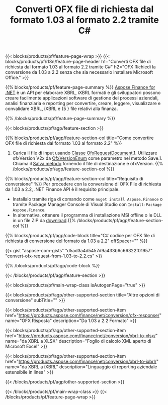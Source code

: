 ﻿---
title: Converti OFX file di richiesta dal formato 1.03 al formato 2.2 tramite C#
description: Codice di esempio per OFX file di richiesta da 1.03 a 2.2 C# di conversione. Utilizza API codice di esempio per la conversione di richieste batch OFX all'interno di applicazioni basate su .NET. 
url: /it/net/conversion/ofx-request/
family: finance
platformtag: net
feature: conversion
informat: OFX Request 1.03
outformat: OFX Request 2.2
otherformats: OFX Response
---
{{< blocks/products/pf/feature-page-wrap >}}
{{< blocks/products/pf/i18n/feature-page-header h1="Converti OFX file di richiesta dal formato 1.03 al formato 2.2 tramite C#" h2="OFX Richiedi la conversione da 1.03 a 2.2 senza che sia necessario installare Microsoft Office." >}}

{{% blocks/products/pf/feature-page-summary %}}
[Aspose.Finance for .NET](https://products.aspose.com/finance/net/) è un API per elaborare XBRL, iXBRL formati e gli sviluppatori possono creare facilmente applicazioni software di gestione dei processi aziendali, analisi finanziaria e reporting per convertire, creare, leggere, visualizzare e convalidare XBRL, iXBRL e {5 } file relativi alla finanza. 

{{% /blocks/products/pf/feature-page-summary %}}

{{< blocks/products/pf/agp/feature-section >}}

{{% blocks/products/pf/agp/feature-section-col title="Come convertire OFX file di richiesta dal formato 1.03 al formato 2.2" %}}
1. Carica il file di input usando [Classe OfxRequestDocument](https://apireference.aspose.com/finance/net/aspose.finance.ofx/ofxrequestdocument).1. Utilizzare ofxVersion V2x da [OfxVersionEnum](https://apireference.aspose.com/finance/net/aspose.finance.ofx/ofxversionenum) come parametro nel metodo Save.1. Chiama il [Salva metodo](https://apireference.aspose.com/finance/net/aspose.finance.ofx/ofxrequestdocument/methods/save) fornendo il file di destinazione e ofxVersion.
{{% /blocks/products/pf/agp/feature-section-col %}}

{{% blocks/products/pf/agp/feature-section-col title="Requisito di conversione" %}}
Per procedere con la conversione di OFX File di richiesta da 1.03 a 2.2, .NET Finance API è il requisito principale. 
- Installalo tramite riga di comando come ```nuget install Aspose.Finance``` o tramite Package Manager Console di Visual Studio con ```Install-Package Aspose.Finance```.
- In alternativa, ottenere il programma di installazione MSI offline o le DLL in un file ZIP da [download](https://downloads.aspose.com/finance/net).{{% /blocks/products/pf/agp/feature-section-col %}}

{{% blocks/products/pf/agp/code-block title="C# codice per OFX file di richiesta di conversione del formato da 1.03 a 2.2" offSpacer="" %}}

{{< gist "aspose-com-gists" "d5ad3a4d5457d9a433b6c66322f01957" "convert-ofx-request-from-1.03-to-2.2.cs" >}}

{{% /blocks/products/pf/agp/code-block %}}

{{< /blocks/products/pf/agp/feature-section >}}

{{< blocks/products/pf/main-wrap-class isAutogenPage="true" >}}

{{< blocks/products/pf/agp/other-supported-section title="Altre opzioni di conversione" subTitle="" >}}

{{< blocks/products/pf/agp/other-supported-section-item href="https://products.aspose.com/finance/net/conversion/ofx-response/" name="OFX Risposta" description="Da 1.03 a 2.2 Formato" >}}

{{< blocks/products/pf/agp/other-supported-section-item href="https://products.aspose.com/finance/net/conversion/xbrl-to-xlsx/" name="da XBRL a XLSX" description="Foglio di calcolo XML aperto di Microsoft Excel" >}}

{{< blocks/products/pf/agp/other-supported-section-item href="https://products.aspose.com/finance/net/conversion/xbrl-to-ixbrl/" name="da XBRL a iXBRL" description="Linguaggio di reporting aziendale estensibile in linea" >}}

{{< /blocks/products/pf/agp/other-supported-section >}}

{{< /blocks/products/pf/main-wrap-class >}}
{{< /blocks/products/pf/feature-page-wrap >}}